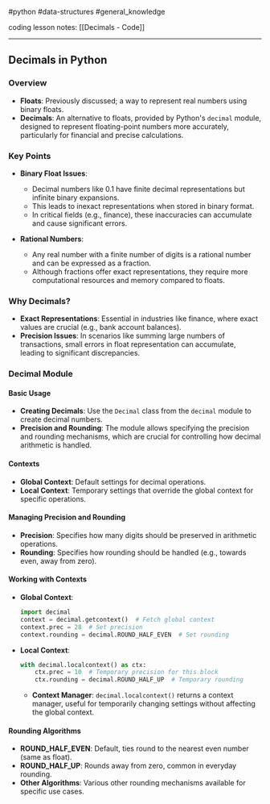#python #data-structures #general_knowledge 

coding lesson notes: [[Decimals - Code]]

---
## Decimals in Python

### Overview
- **Floats**: Previously discussed; a way to represent real numbers using binary floats.
- **Decimals**: An alternative to floats, provided by Python's `decimal` module, designed to represent floating-point numbers more accurately, particularly for financial and precise calculations.

### Key Points
- **Binary Float Issues**:
  - Decimal numbers like 0.1 have finite decimal representations but infinite binary expansions.
  - This leads to inexact representations when stored in binary format.
  - In critical fields (e.g., finance), these inaccuracies can accumulate and cause significant errors.

- **Rational Numbers**:
  - Any real number with a finite number of digits is a rational number and can be expressed as a fraction.
  - Although fractions offer exact representations, they require more computational resources and memory compared to floats.

### Why Decimals?
- **Exact Representations**: Essential in industries like finance, where exact values are crucial (e.g., bank account balances).
- **Precision Issues**: In scenarios like summing large numbers of transactions, small errors in float representation can accumulate, leading to significant discrepancies.

### Decimal Module

#### Basic Usage
- **Creating Decimals**: Use the `Decimal` class from the `decimal` module to create decimal numbers.
- **Precision and Rounding**: The module allows specifying the precision and rounding mechanisms, which are crucial for controlling how decimal arithmetic is handled.

#### Contexts
- **Global Context**: Default settings for decimal operations.
- **Local Context**: Temporary settings that override the global context for specific operations.

#### Managing Precision and Rounding
- **Precision**: Specifies how many digits should be preserved in arithmetic operations.
- **Rounding**: Specifies how rounding should be handled (e.g., towards even, away from zero).

#### Working with Contexts

- **Global Context**:
  ```python
  import decimal
  context = decimal.getcontext()  # Fetch global context
  context.prec = 28  # Set precision
  context.rounding = decimal.ROUND_HALF_EVEN  # Set rounding
  ```

- **Local Context**:
  ```python
  with decimal.localcontext() as ctx:
      ctx.prec = 10  # Temporary precision for this block
      ctx.rounding = decimal.ROUND_HALF_UP  # Temporary rounding
  ```
  - **Context Manager**: `decimal.localcontext()` returns a context manager, useful for temporarily changing settings without affecting the global context.

#### Rounding Algorithms
- **ROUND_HALF_EVEN**: Default, ties round to the nearest even number (same as float).
- **ROUND_HALF_UP**: Rounds away from zero, common in everyday rounding.
- **Other Algorithms**: Various other rounding mechanisms available for specific use cases.
